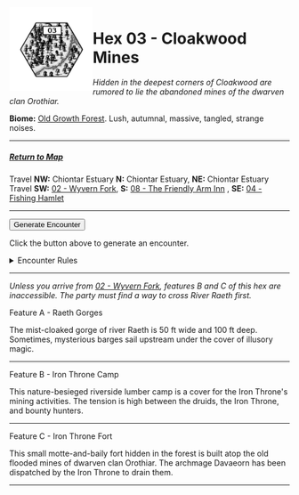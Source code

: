 <img align="left" width=150px src="/images/Hexes/hex03.png">
<h1>Hex 03 - Cloakwood Mines</h1>

*Hidden in the deepest corners of Cloakwood are rumored to lie the abandoned mines of the dwarven clan Orothiar.*

**Biome:** <u>Old Growth Forest</u>. Lush, autumnal, massive, tangled, strange noises.

---

##### [Return to Map](https://saltygoo.github.io/2024/12/31/BGHex/)
Travel **NW:** Chiontar Estuary **N:** Chiontar Estuary, **NE:** Chiontar Estuary <br>
Travel **SW:** [02 - Wyvern Fork](/pages/BaldurHex/02-WyvernFork), **S:** [08 - The Friendly Arm Inn](/pages/BaldurHex/08-FriendlyArm) , **SE:** [04 - Fishing Hamlet](/pages/BaldurHex/04-FishingHamlet)

 ---
 
<button id="generateText" >Generate Encounter</button> <br>

<span class="grey" id="result" style="height: 75px;"> Click the button above to generate an encounter. </span>

<details markdown="1">
<summary>Encounter Rules</summary>
Generate an encounter the first time the party goes to one of this hex's features and every 12 hours. Encounters can happen on the way to the location or at the destination. If an encounter would happen while the party rests, good survival skills while setting up camp make the encounter happen after the full rest is completed. Search the [Baldur's Gate Wiki](https://baldursgate.fandom.com/wiki/Baldur%27s_Gate_Wiki) for information on named NPC. Do not hesitate to replace any named NPC by one the players have already met from time to time! It makes for a better story.
</details>

 ---

*Unless you arrive from [02 - Wyvern Fork](/pages/BaldurHex/02-WyvernFork), features B and C of this hex are inaccessible. The party must find a way to cross River Raeth first.*

<span class="blacktitle"> Feature A - Raeth Gorges </span>

The mist-cloaked gorge of river Raeth is 50 ft wide and 100 ft deep. Sometimes, mysterious barges sail upstream under the cover of illusory magic.

---

<span class="blacktitle"> Feature B - Iron Throne Camp </span>

This nature-besieged riverside lumber camp is a cover for the Iron Throne's mining activities. The tension is high between the druids, the Iron Throne, and bounty hunters.

---

<span class="blacktitle"> Feature C - Iron Throne Fort </span>

This small motte-and-baily fort hidden in the forest is built atop the old flooded mines of dwarven clan Orothiar. The archmage Davaeorn has been dispatched by the Iron Throne to drain them.


---

<script>
    const climate1 = "Old Growth";
    const climate2 = "Old Growth";
</script>
<script src="/scripts/BGencounter.js"></script>
